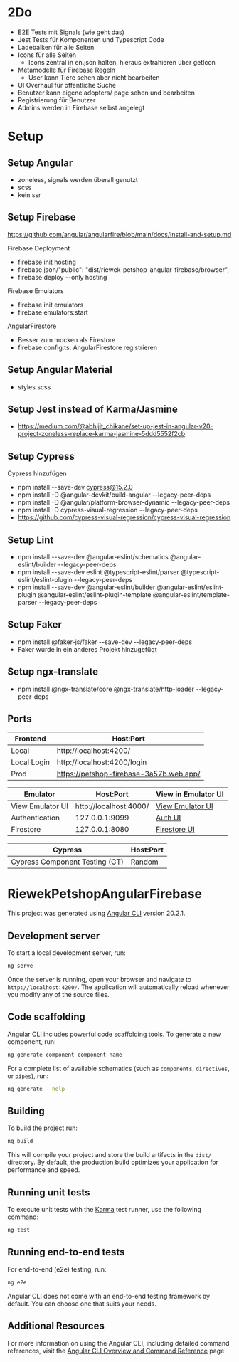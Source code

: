 # 2Do

- E2E Tests mit Signals (wie geht das)
- Jest Tests für Komponenten und Typescript Code
- Ladebalken für alle Seiten
- Icons für alle Seiten
  - Icons zentral in en.json halten, hieraus extrahieren über getIcon
- Metamodelle für Firebase Regeln
  - User kann Tiere sehen aber nicht bearbeiten
- UI Overhaul für offentliche Suche
- Benutzer kann eigene adopters/ page sehen und bearbeiten
- Registrierung für Benutzer
- Admins werden in Firebase selbst angelegt

# Setup

## Setup Angular

- zoneless, signals werden überall genutzt
- scss
- kein ssr

## Setup Firebase

https://github.com/angular/angularfire/blob/main/docs/install-and-setup.md

Firebase Deployment

- firebase init hosting
- firebase.json/"public": "dist/riewek-petshop-angular-firebase/browser",
- firebase deploy --only hosting

Firebase Emulators

- firebase init emulators
- firebase emulators:start

AngularFirestore

- Besser zum mocken als Firestore
- firebase.config.ts: AngularFirestore registrieren

## Setup Angular Material

- styles.scss

## Setup Jest instead of Karma/Jasmine

- https://medium.com/@abhijit_chikane/set-up-jest-in-angular-v20-project-zoneless-replace-karma-jasmine-5ddd5552f2cb

## Setup Cypress

Cypress hinzufügen

- npm install --save-dev cypress@15.2.0
- npm install -D @angular-devkit/build-angular --legacy-peer-deps
- npm install -D @angular/platform-browser-dynamic --legacy-peer-deps
- npm install -D cypress-visual-regression --legacy-peer-deps
- https://github.com/cypress-visual-regression/cypress-visual-regression

## Setup Lint

- npm install --save-dev @angular-eslint/schematics @angular-eslint/builder --legacy-peer-deps
- npm install --save-dev eslint @typescript-eslint/parser @typescript-eslint/eslint-plugin --legacy-peer-deps
- npm install --save-dev @angular-eslint/builder @angular-eslint/eslint-plugin @angular-eslint/eslint-plugin-template @angular-eslint/template-parser --legacy-peer-deps

## Setup Faker

- npm install @faker-js/faker --save-dev --legacy-peer-deps
- Faker wurde in ein anderes Projekt hinzugefügt

## Setup ngx-translate

- npm install @ngx-translate/core @ngx-translate/http-loader --legacy-peer-deps

## Ports

| Frontend    | Host:Port                               |
| ----------- | --------------------------------------- |
| Local       | http://localhost:4200/                  |
| Local Login | http://localhost:4200/login             |
| Prod        | https://petshop-firebase-3a57b.web.app/ |

| Emulator         | Host:Port              | View in Emulator UI                             |
| ---------------- | ---------------------- | ----------------------------------------------- |
| View Emulator UI | http://localhost:4000/ | [View Emulator UI](http://127.0.0.1:4000/)      |
| Authentication   | 127.0.0.1:9099         | [Auth UI](http://127.0.0.1:4000/auth)           |
| Firestore        | 127.0.0.1:8080         | [Firestore UI](http://127.0.0.1:4000/firestore) |

| Cypress                        | Host:Port |
| ------------------------------ | --------- |
| Cypress Component Testing (CT) | Random    |

# RiewekPetshopAngularFirebase

This project was generated using [Angular CLI](https://github.com/angular/angular-cli) version 20.2.1.

## Development server

To start a local development server, run:

```bash
ng serve
```

Once the server is running, open your browser and navigate to `http://localhost:4200/`. The application will automatically reload whenever you modify any of the source files.

## Code scaffolding

Angular CLI includes powerful code scaffolding tools. To generate a new component, run:

```bash
ng generate component component-name
```

For a complete list of available schematics (such as `components`, `directives`, or `pipes`), run:

```bash
ng generate --help
```

## Building

To build the project run:

```bash
ng build
```

This will compile your project and store the build artifacts in the `dist/` directory. By default, the production build optimizes your application for performance and speed.

## Running unit tests

To execute unit tests with the [Karma](https://karma-runner.github.io) test runner, use the following command:

```bash
ng test
```

## Running end-to-end tests

For end-to-end (e2e) testing, run:

```bash
ng e2e
```

Angular CLI does not come with an end-to-end testing framework by default. You can choose one that suits your needs.

## Additional Resources

For more information on using the Angular CLI, including detailed command references, visit the [Angular CLI Overview and Command Reference](https://angular.dev/tools/cli) page.
